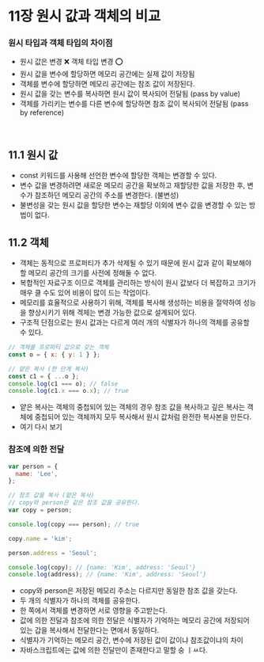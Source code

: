 # 11장 원시 값과 객체의 비교

### 원시 타입과 객체 타입의 차이점

- 원시 값은 변경 ❌ 객체 타입 변경 ⭕
- 원시 값을 변수에 할당하면 메모리 공간에는 실제 값이 저장됨
- 객체를 변수에 할당하면 메모리 공간에는 참조 값이 저장된다.
- 원시 값을 갖는 변수를 복사하면 원시 값이 복사되어 전달됨 (pass by value)
- 객체를 가리키는 변수를 다른 변수에 할당하면 참조 값이 복사되어 전달됨 (pass by reference)

</br>

## 11.1 원시 값

- const 키워드를 사용해 선언한 변수에 할당한 객체는 변경할 수 있다.
- 변수 값을 변경하려면 새로운 메모리 공간을 확보하고 재할당한 값을 저장한 후, 변수가 참조하던 메모리 공간의 주소를 변경한다. (불변성)
- 불변성을 갖는 원시 값을 할당한 변수는 재할당 이외에 변수 값을 변경할 수 있는 방법이 없다.

## 11.2 객체

- 객체는 동적으로 프로퍼티가 추가 삭제될 수 있기 때문에 원시 값과 같이 확보해야 할 메모리 공간의 크기를 사전에 정해둘 수 없다.
- 복합적인 자료구조 이므로 객체를 관리하는 방식이 원시 값보다 더 복잡하고 크기가 매우 클 수도 있어 비용이 많이 드는 작업이다.
- 메모리를 효율적으로 사용하기 위해, 객체를 복사해 생성하는 비용을 절약하여 성능을 향상시키기 위해 겍체는 변경 가능한 값으로 설계되어 있다.
- 구조적 단점으로는 원시 값과는 다르게 여러 개의 식별자가 하나의 객체를 공유할 수 있다.

```js
// 객체를 프로퍼티 값으로 갖는 객체
const o = { x: { y: 1 } };

// 얕은 복사 (한 단계 복사)
const c1 = { ...o };
console.log(c1 === o); // false
console.log(c1.x === o.x); // true
```

- 얕은 복사는 객체의 중첩되어 있는 객체의 경우 참조 값을 복사하고 깊은 복사는 객체에 중첩되어 있는 객체까지 모두 복사해서 원시 값처럼 완전한 복사본을 만든다.
- 여기 다시 보기

### 참조에 의한 전달

```js
var person = {
  name: 'Lee',
};

// 참조 값을 복사 (얕은 복사)
// copy와 person은 같은 참조 값을 공유한다.
var copy = person;

console.log(copy === person); // true

copy.name = 'kim';

person.address = 'Seoul';

console.log(copy); // {name: 'Kim', address: 'Seoul'}
console.log(address); // {name: 'Kim', address: 'Seoul'}
```

- copy와 person은 저장된 메모리 주소는 다르지만 동일한 참조 값을 갖는다.
- 두 개의 식별자가 하나의 객체를 공유한다.
- 한 쪽에서 객체를 변경하면 서로 영향을 주고받는다.
- 값에 의한 전달과 참조에 의한 전달은 식별자가 기억하는 메모리 공간에 저장되어 있는 갑을 복사해서 전달한다는 면에서 동일하다.
- 식별자가 기억하는 메모리 공간, 변수에 저장된 값이 값이냐 참조값이냐의 차이
- 자바스크립트에는 값에 의한 전달만이 존재한다고 말할 숭 ㅣㅆ다.
